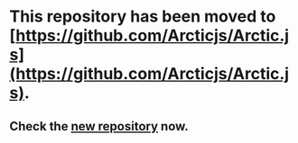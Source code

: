
This repository has been moved to [https://github.com/Arcticjs/Arctic.js](https://github.com/Arcticjs/Arctic.js). 
=====================

Check the [new repository](https://github.com/Arcticjs/Arctic.js) now.
------------------------------